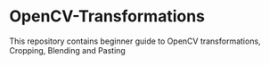 # OpenCV-Transformations
This repository contains beginner guide to OpenCV transformations, Cropping, Blending and Pasting
